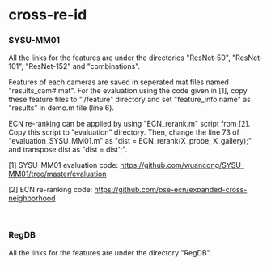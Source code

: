 # cross-re-id

### SYSU-MM01

All the links for the features are under the directories "ResNet-50", "ResNet-101", "ResNet-152" and "combinations".

Features of each cameras are saved in seperated mat files named "results_cam#.mat". For the evaluation using the code given in [1], copy these feature files to "./feature" directory and set "feature_info.name" as "results" in demo.m file (line 6).

ECN re-ranking can be applied by using "ECN_rerank.m" script from [2]. Copy this script to "evaluation" directory. Then, change the line 73 of "evaluation_SYSU_MM01.m" as "dist = ECN_rerank(X_probe, X_gallery);" and transpose dist as "dist = dist';".


[1] SYSU-MM01 evaluation code: https://github.com/wuancong/SYSU-MM01/tree/master/evaluation

[2] ECN re-ranking code: https://github.com/pse-ecn/expanded-cross-neighborhood


<br/>

### RegDB

All the links for the features are under the directory "RegDB".
